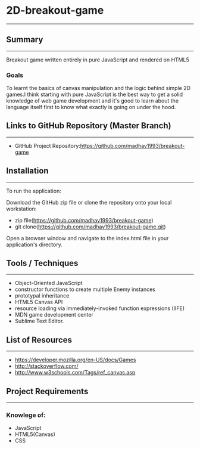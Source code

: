 # 2D-breakout-game
----------------------------------------------------------------------------------------------------------------------------------------------------------------------------------------------------------------------------------------------------------------------------------
## Summary
-----------------------------------------------------------------------------------------------------------------------------------------
Breakout game written entirely in pure JavaScript and rendered on HTML5 <canvas>

### Goals

To learnt the  basics of canvas manipulation and the logic behind simple 2D games.I think starting with pure JavaScript is the best way to get a solid knowledge of web game development and it's good to learn about the language itself first to know what exactly is going on under the hood.  

## Links to GitHub Repository (Master Branch)
-----------------------------------------------------------------------------------------------------------------------------------------
* GitHub Project Repository:https://github.com/madhav1993/breakout-game

## Installation
-----------------------------------------------------------------------------------------------------------------------------------------
To run the application:

Download the GitHub zip file or clone the repository onto your local workstation:

* zip file(https://github.com/madhav1993/breakout-game)
* git clone(https://github.com/madhav1993/breakout-game.git)

Open a browser window and navigate to the index.html file in your application's directory.

## Tools / Techniques
--------------------------------------------------------------------------------------------------------------------------------------
* Object-Oriented JavaScript
* constructor functions to create multiple Enemy instances
* prototypal inheritance
* HTML5 Canvas API
* resource loading via immediately-invoked function expressions (IIFE)
* MDN game development center
* Sublime Text Editor.

## List of Resources
--------------------------------------------------------------------------------------------------------------------------------------
* https://developer.mozilla.org/en-US/docs/Games
* http://stackoverflow.com/
* http://www.w3schools.com/Tags/ref_canvas.asp

## Project Requirements
--------------------------------------------------------------------------------------------------------------------------------------
### Knowlege of:
* JavaScript
* HTML5(Canvas)
* CSS
